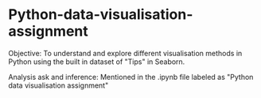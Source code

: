 # Python-data-visualisation-assignment

Objective: To understand and explore different visualisation methods in Python using the built in dataset of "Tips" in Seaborn.

Analysis ask and inference: Mentioned in the .ipynb file labeled as "Python data visualisation assignment"
